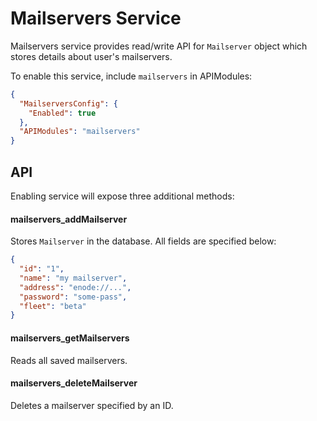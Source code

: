 Mailservers Service
================

Mailservers service provides read/write API for `Mailserver` object 
which stores details about user's mailservers.

To enable this service, include `mailservers` in APIModules:


```json
{
  "MailserversConfig": {
    "Enabled": true
  },
  "APIModules": "mailservers"
}
```

API
---

Enabling service will expose three additional methods:

#### mailservers_addMailserver

Stores `Mailserver` in the database.
All fields are specified below:

```json
{
  "id": "1",
  "name": "my mailserver",
  "address": "enode://...",
  "password": "some-pass",
  "fleet": "beta"
}
```

#### mailservers_getMailservers

Reads all saved mailservers.

#### mailservers_deleteMailserver

Deletes a mailserver specified by an ID.
